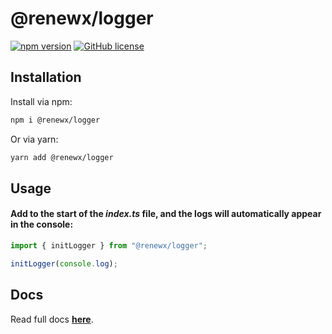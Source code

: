 # @renewx/logger

[![npm version](https://img.shields.io/npm/v/@renewx/logger.svg?style=flat)](https://www.npmjs.com/package/@renewx/logger) [![GitHub license](https://img.shields.io/badge/license-MIT-blue.svg)](https://github.com/adv0cat/renewx/blob/main/LICENSE)

## Installation

Install via npm:

```bash
npm i @renewx/logger
```

Or via yarn:

```bash
yarn add @renewx/logger
```

## Usage

#### Add to the start of the **_index.ts_** file, and the logs will automatically appear in the console:

```ts
import { initLogger } from "@renewx/logger";

initLogger(console.log);
```

## Docs

Read full docs **[here](https://github.com/adv0cat/renewx#readme)**.
